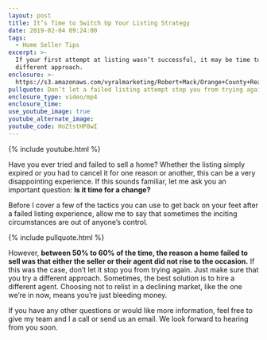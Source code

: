 ```yaml
---
layout: post
title: It’s Time to Switch Up Your Listing Strategy
date: 2019-02-04 09:24:00
tags:
  - Home Seller Tips
excerpt: >-
  If your first attempt at listing wasn’t successful, it may be time to try a
  different approach.
enclosure: >-
  https://s3.amazonaws.com/vyralmarketing/Robert+Mack/Orange+County+Real+Estate+Agent-+Its+Time+to+Switch+Up+Your+Listing+Strategy.mp4
pullquote: Don’t let a failed listing attempt stop you from trying again.
enclosure_type: video/mp4
enclosure_time:
use_youtube_image: true
youtube_alternate_image:
youtube_code: HoZtstHP8wI
---
```


{% include youtube.html %}

Have you ever tried and failed to sell a home? Whether the listing simply expired or you had to cancel it for one reason or another, this can be a very disappointing experience. If this sounds familiar, let me ask you an important question: **Is it time for a change?**

Before I cover a few of the tactics you can use to get back on your feet after a failed listing experience, allow me to say that sometimes the inciting circumstances are out of anyone’s control.&nbsp;

{% include pullquote.html %}

However, **between 50% to 60% of the time, the reason a home failed to sell was that either the seller or their agent did not rise to the occasion.** If this was the case, don’t let it stop you from trying again. Just make sure that you try a different approach. Sometimes, the best solution is to hire a different agent. Choosing not to relist in a declining market, like the one we’re in now, means you’re just bleeding money.

If you have any other questions or would like more information, feel free to give my team and I a call or send us an email. We look forward to hearing from you soon.